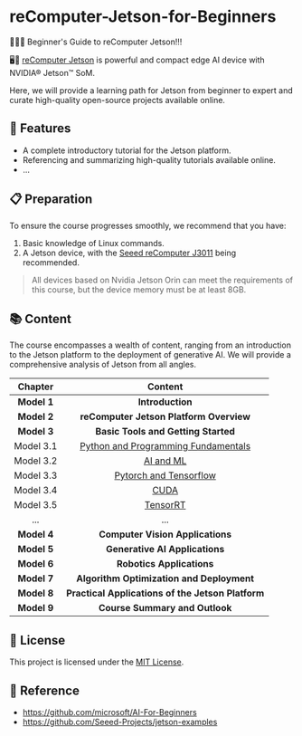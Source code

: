 # reComputer-Jetson-for-Beginners

<!-- TODO: A poster needs to be designed here-->

🚀🚀🚀 Beginner's Guide to reComputer Jetson!!!

🖥️📶 [reComputer Jetson](https://www.seeedstudio.com/tag/nvidia.html) is powerful and compact edge AI device with NVIDIA® Jetson™ SoM.

Here, we will provide a learning path for Jetson from beginner to expert and curate high-quality open-source projects available online. 

## 🔦 Features
- A complete introductory tutorial for the Jetson platform.
- Referencing and summarizing high-quality tutorials available online.
- ...

## 📋 Preparation
To ensure the course progresses smoothly, we recommend that you have:

1. Basic knowledge of Linux commands.
2. A Jetson device, with the [Seeed reComputer J3011](https://www.seeedstudio.com/reComputer-J3011-p-5590.html) being recommended.

> All devices based on Nvidia Jetson Orin can meet the requirements of this course, but the device memory must be at least 8GB.

## 📚 Content
The course encompasses a wealth of content, ranging from an introduction to the Jetson platform to the deployment of generative AI. We will provide a comprehensive analysis of Jetson from all angles.

<!-- TODO: A poster needs to be designed here-->

| **Chapter** | **Content** |
|:-----------:|:-----------:|
| **Model 1**     | **Introduction** |
| **Model 2**     | **reComputer Jetson Platform Overview** |
| **Model 3**     | **Basic Tools and Getting Started** |
| Model 3.1   | [Python and Programming Fundamentals](./3-Basic-Tools-and-Getting-Started/3.1-Python-and-Programming-Fundamentals/README.md) |
| Model 3.2   | [AI and ML](./3-Basic-Tools-and-Getting-Started/3.2-AI-and-ML/README.md) |
| Model 3.3   | [Pytorch and Tensorflow](./3-Basic-Tools-and-Getting-Started/3.3-Pytorch-and-Tensorflow/README.md) |
| Model 3.4   | [CUDA](./3-Basic-Tools-and-Getting-Started/3.4-CUDA/README.md) |
| Model 3.5   | [TensorRT](./3-Basic-Tools-and-Getting-Started/3.5-TensorRT/README.md) |
| ...  | ... |
| **Model 4**     | **Computer Vision Applications** |
| **Model 5**     | **Generative AI Applications** |
| **Model 6**     | **Robotics Applications** |
| **Model 7**     | **Algorithm Optimization and Deployment** |
| **Model 8**     | **Practical Applications of the Jetson Platform** |
| **Model 9**     | **Course Summary and Outlook** |

## 📜 License
This project is licensed under the [MIT License](https://github.com/Seeed-Projects/reComputer-Jetson-for-Beginners/blob/main/LICENSE).

<!-- TODO:
Some of the referenced content has its own specific license type, need to create a table to display it. 
-->

## 🔗 Reference
- https://github.com/microsoft/AI-For-Beginners
- https://github.com/Seeed-Projects/jetson-examples


